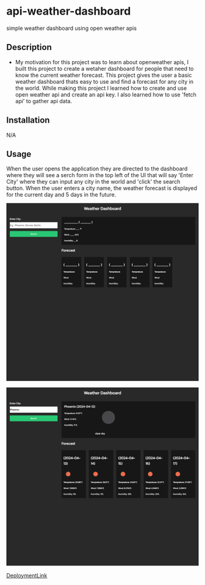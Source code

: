 # api-weather-dashboard
simple weather dashboard using open weather apis

## Description 
- My motivation for this project was to learn about openweather apis, I built this project to create a wetaher dashboard for people that need to know the current weather forecast. This project gives the user a basic weather dashboard thats easy to use and find a forecast for any city in the world. While making this project I learned how to create and use open weather api and create an api key. I also learned how to use 'fetch api' to gather api data.

## Installation
N/A

## Usage
When the user opens the application they are directed to the dashboard where they will see a serch form in the top left of the UI that will say 'Enter City' where they can input any city in the world and 'click' the search button. When the user enters a city name, the weather forecast is displayed for the current day and 5 days in the future.

![Screenshot1](./assets/images/screencapture-file-Users-maxwell-Documents-fullstack-repos-weather-dashboard-index-html-2024-04-11-17_18_36.png)

![Screenshot2](./assets/images/screencapture-file-Users-maxwell-Documents-fullstack-repos-weather-dashboard-index-html-2024-04-11-17_21_10.png)

[DeploymentLink](https://maxwellmitchell93.github.io/api-weather-dashboard/)


